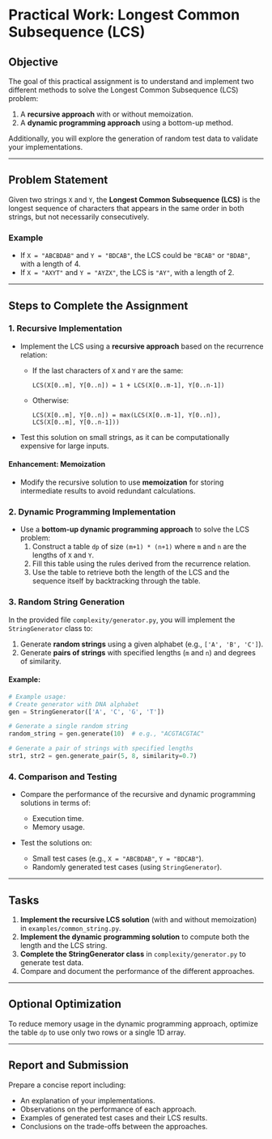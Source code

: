 # Practical Work: Longest Common Subsequence (LCS)

## **Objective**
The goal of this practical assignment is to understand and implement two different methods to solve the Longest Common Subsequence (LCS) problem:

1. A **recursive approach** with or without memoization.
2. A **dynamic programming approach** using a bottom-up method.

Additionally, you will explore the generation of random test data to validate your implementations.

---

## **Problem Statement**
Given two strings `X` and `Y`, the **Longest Common Subsequence (LCS)** is the longest sequence of characters that appears in the same order in both strings, but not necessarily consecutively.

### **Example**
- If `X = "ABCBDAB"` and `Y = "BDCAB"`, the LCS could be `"BCAB"` or `"BDAB"`, with a length of 4.
- If `X = "AXYT"` and `Y = "AYZX"`, the LCS is `"AY"`, with a length of 2.

---

## **Steps to Complete the Assignment**

### **1. Recursive Implementation**
- Implement the LCS using a **recursive approach** based on the recurrence relation:

  - If the last characters of `X` and `Y` are the same:
    ```
    LCS(X[0..m], Y[0..n]) = 1 + LCS(X[0..m-1], Y[0..n-1])
    ```
  - Otherwise:
    ```
    LCS(X[0..m], Y[0..n]) = max(LCS(X[0..m-1], Y[0..n]), LCS(X[0..m], Y[0..n-1]))
    ```

- Test this solution on small strings, as it can be computationally expensive for large inputs.

#### **Enhancement: Memoization**
- Modify the recursive solution to use **memoization** for storing intermediate results to avoid redundant calculations.

### **2. Dynamic Programming Implementation**
- Use a **bottom-up dynamic programming approach** to solve the LCS problem:
  1. Construct a table `dp` of size `(m+1) * (n+1)` where `m` and `n` are the lengths of `X` and `Y`.
  2. Fill this table using the rules derived from the recurrence relation.
  3. Use the table to retrieve both the length of the LCS and the sequence itself by backtracking through the table.

### **3. Random String Generation**
In the provided file `complexity/generator.py`, you will implement the `StringGenerator` class to:

1. Generate **random strings** using a given alphabet (e.g., `['A', 'B', 'C']`).
2. Generate **pairs of strings** with specified lengths (`m` and `n`) and degrees of similarity.

#### Example:
```python
# Example usage:
# Create generator with DNA alphabet
gen = StringGenerator(['A', 'C', 'G', 'T'])

# Generate a single random string
random_string = gen.generate(10)  # e.g., "ACGTACGTAC"

# Generate a pair of strings with specified lengths
str1, str2 = gen.generate_pair(5, 8, similarity=0.7)
```

### **4. Comparison and Testing**
- Compare the performance of the recursive and dynamic programming solutions in terms of:
  - Execution time.
  - Memory usage.

- Test the solutions on:
  - Small test cases (e.g., `X = "ABCBDAB"`, `Y = "BDCAB"`).
  - Randomly generated test cases (using `StringGenerator`).

---

## **Tasks**

1. **Implement the recursive LCS solution** (with and without memoization) in `examples/common_string.py`.
2. **Implement the dynamic programming solution** to compute both the length and the LCS string.
3. **Complete the StringGenerator class** in `complexity/generator.py` to generate test data.
4. Compare and document the performance of the different approaches.

---

## **Optional Optimization**
To reduce memory usage in the dynamic programming approach, optimize the table `dp` to use only two rows or a single 1D array.

---

## **Report and Submission**
Prepare a concise report including:

- An explanation of your implementations.
- Observations on the performance of each approach.
- Examples of generated test cases and their LCS results.
- Conclusions on the trade-offs between the approaches.

